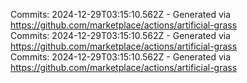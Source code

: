Commits: 2024-12-29T03:15:10.562Z - Generated via https://github.com/marketplace/actions/artificial-grass
<br>
Commits: 2024-12-29T03:15:10.562Z - Generated via https://github.com/marketplace/actions/artificial-grass
<br>
Commits: 2024-12-29T03:15:10.562Z - Generated via https://github.com/marketplace/actions/artificial-grass
<br>
